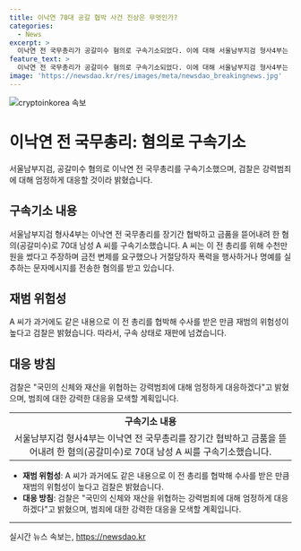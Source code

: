 ```yaml
---
title: 이낙연 70대 공갈 협박 사건 진상은 무엇인가?
categories:
  - News
excerpt: >
  이낙연 전 국무총리가 공갈미수 혐의로 구속기소되었다. 이에 대해 서울남부지검 형사4부는 이 전 총리를 장기간 협박하고 금품을 뜯어내려 한 혐의로 70대 남성 A 씨를 구속기소했다고 1일 발표했다. A 씨는 이 전 총리를 위해 수천만 원을 썼다고 주장하며 금전 변제를 요구했으나 거절당하자 폭력과 명예를 실추하는 내용의 문자메시지를 전송해 협박한 혐의를 받고 있다. A 씨는 과거에도 같은 내용으로 이 전 총리를 협박해 수사를 받았고, 재범의 위험성이 높다는 이유로 구속 상태로 재판에 넘겨졌다.
feature_text: >
  이낙연 전 국무총리가 공갈미수 혐의로 구속기소되었다. 이에 대해 서울남부지검 형사4부는 이 전 총리를 장기간 협박하고 금품을 뜯어내려 한 혐의로 70대 남성 A 씨를 구속기소했다고 1일 발표했다. A 씨는 이 전 총리를 위해 수천만 원을 썼다고 주장하며 금전 변제를 요구했으나 거절당하자 폭력과 명예를 실추하는 내용의 문자메시지를 전송해 협박한 혐의를 받고 있다. A 씨는 과거에도 같은 내용으로 이 전 총리를 협박해 수사를 받았고, 재범의 위험성이 높다는 이유로 구속 상태로 재판에 넘겨졌다.
image: 'https://newsdao.kr/res/images/meta/newsdao_breakingnews.jpg'
---
```


<p><img src="https://newsdao.kr/res/images/meta/newsdao_breakingnews.jpg" alt="cryptoinkorea 속보" /></p>

<h1>이낙연 전 국무총리: 혐의로 구속기소</h1>

<p data-ke-size="size16">서울남부지검, 공갈미수 혐의로 이낙연 전 국무총리를 구속기소했으며, 검찰은 강력범죄에 대해 엄정하게 대응할 것이라 밝혔습니다.</p>

<h2 data-ke-size="size26">구속기소 내용</h2>

<p data-ke-size="size16">서울남부지검 형사4부는 이낙연 전 국무총리를 장기간 협박하고 금품을 뜯어내려 한 혐의(공갈미수)로 70대 남성 A 씨를 구속기소했습니다. A 씨는 이 전 총리를 위해 수천만 원을 썼다고 주장하며 금전 변제를 요구했으나 거절당하자 폭력을 행사하거나 명예를 실추하는 문자메시지를 전송한 혐의를 받고 있습니다.</p>

<h2 data-ke-size="size26">재범 위험성</h2>

<p data-ke-size="size16">A 씨가 과거에도 같은 내용으로 이 전 총리를 협박해 수사를 받은 만큼 재범의 위험성이 높다고 검찰은 밝혔습니다. 따라서, 구속 상태로 재판에 넘겼습니다.</p>

<h2 data-ke-size="size26">대응 방침</h2>

<p data-ke-size="size16">검찰은 "국민의 신체와 재산을 위협하는 강력범죄에 대해 엄정하게 대응하겠다"고 밝혔으며, 범죄에 대한 강력한 대응을 모색할 계획입니다.</p>

<table>
  <tr>
    <td style="text-align: center; height: 17px;"><b>구속기소 내용</b></td>
  </tr>
  <tr>
    <td style="text-align: center; height: 17px;">서울남부지검 형사4부는 이낙연 전 국무총리를 장기간 협박하고 금품을 뜯어내려 한 혐의(공갈미수)로 70대 남성 A 씨를 구속기소했습니다.</td>
  </tr>
</table>

<ul>
  <li><b>재범 위험성</b>: A 씨가 과거에도 같은 내용으로 이 전 총리를 협박해 수사를 받은 만큼 재범의 위험성이 높다고 검찰은 밝혔습니다.</li>
  <li><b>대응 방침</b>: 검찰은 "국민의 신체와 재산을 위협하는 강력범죄에 대해 엄정하게 대응하겠다"고 밝혔으며, 범죄에 대한 강력한 대응을 모색할 계획입니다.</li>
</ul>

<hr>
실시간 뉴스 속보는, <a href="https://newsdao.kr" rel="dofollow">https://newsdao.kr</a>


